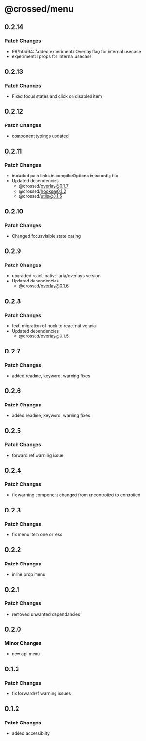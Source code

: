 # @crossed/menu

## 0.2.14

### Patch Changes

- 997b0d64: Added experimentalOverlay flag for internal usecase
- experimental props for internal usecase

## 0.2.13

### Patch Changes

- Fixed focus states and click on disabled item

## 0.2.12

### Patch Changes

- component typings updated

## 0.2.11

### Patch Changes

- included path links in compilerOptions in tsconfig file
- Updated dependencies
  - @crossed/overlay@0.1.7
  - @crossed/hooks@0.1.2
  - @crossed/utils@0.1.5

## 0.2.10

### Patch Changes

- Changed focusvisible state casing

## 0.2.9

### Patch Changes

- upgraded react-native-aria/overlays version
- Updated dependencies
  - @crossed/overlay@0.1.6

## 0.2.8

### Patch Changes

- feat: migration of hook to react native aria
- Updated dependencies
  - @crossed/overlay@0.1.5

## 0.2.7

### Patch Changes

- added readme, keyword, warning fixes

## 0.2.6

### Patch Changes

- added readme, keyword, warning fixes

## 0.2.5

### Patch Changes

- forward ref warning issue

## 0.2.4

### Patch Changes

- fix warning component changed from uncontrolled to controlled

## 0.2.3

### Patch Changes

- fix menu item one or less

## 0.2.2

### Patch Changes

- inline prop menu

## 0.2.1

### Patch Changes

- removed unwanted dependancies

## 0.2.0

### Minor Changes

- new api menu

## 0.1.3

### Patch Changes

- fix forwardref warning issues

## 0.1.2

### Patch Changes

- added accessibilty

